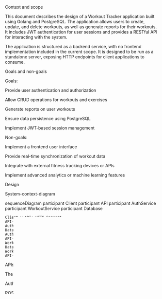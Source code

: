 Context and scope

This document describes the design of a Workout Tracker application built using Golang and PostgreSQL. The application allows users to create, update, and delete workouts, as well as generate reports for their workouts. It includes JWT authentication for user sessions and provides a RESTful API for interacting with the system.

The application is structured as a backend service, with no frontend implementation included in the current scope. It is designed to be run as a standalone server, exposing HTTP endpoints for client applications to consume.

Goals and non-goals

Goals:

Provide user authentication and authorization

Allow CRUD operations for workouts and exercises

Generate reports on user workouts

Ensure data persistence using PostgreSQL

Implement JWT-based session management

Non-goals:

Implement a frontend user interface

Provide real-time synchronization of workout data

Integrate with external fitness tracking devices or APIs

Implement advanced analytics or machine learning features

Design

System-context-diagram

sequenceDiagram
    participant Client
    participant API
    participant AuthService
    participant WorkoutService
    participant Database

    Client->>API: HTTP Request
    API->>AuthService: Authenticate User
    AuthService->>Database: Verify Credentials
    Database-->>AuthService: User Data
    AuthService-->>API: JWT Token
    API->>WorkoutService: Process Workout Data
    WorkoutService->>Database: CRUD Operations
    Database-->>WorkoutService: Workout Data
    WorkoutService-->>API: Response
    API-->>Client: HTTP Response

APIs

The application exposes the following main API endpoints:

Authentication:

POST /signup: Register a new user

POST /login: Authenticate a user and receive a JWT token

Workouts:

POST /workouts/create: Create a new workout

GET /workouts: Retrieve user's workouts

PUT /workouts/update: Update an existing workout

DELETE /workouts/delete: Delete a workout

GET /workouts/report: Generate a workout report

Exercises:

GET /exercises: Retrieve all exercises

GET /exercises/{id}: Retrieve a specific exercise

Data storage

The application uses PostgreSQL as its primary data store. The main tables are:

users: Stores user information

workouts: Stores workout details

exercises: Stores exercise information

workout_exercises: Junction table linking workouts and exercises

The database schema is managed using migrations, allowing for easy schema updates and version control.

Code structure

The application follows a typical Go project structure:

cmd/main.go: Entry point of the application

config/: Configuration management

handler/: HTTP request handlers

model/: Data models and business logic

repository/: Database interaction layer

service/: Business logic layer

util/: Utility functions

router/: API route definitions

This structure promotes separation of concerns and makes the codebase more maintainable and testable.

Alternatives considered

Using a NoSQL database:

Pros: Flexibility in data modeling, potential for better scalability

Cons: Less structured data, potential for data inconsistency, less familiar to many developers

Decision: Chose PostgreSQL for its ACID compliance and structured data model, which fits well with the workout tracking use case

Implementing GraphQL instead of REST:

Pros: More flexible querying, reduced over-fetching and under-fetching of data

Cons: Steeper learning curve, potential overkill for a relatively simple API

Decision: Chose REST for its simplicity and wide adoption, making it easier for clients to integrate

Using a third-party authentication service:

Pros: Reduced development time, potentially more secure

Cons: Dependency on external service, potential cost implications

Decision: Implemented custom JWT-based authentication for better control and to avoid external dependencies

By choosing PostgreSQL, REST API, and custom JWT authentication, the design prioritizes simplicity, familiarity, and control over the application's core functionality. This approach allows for easier development, maintenance, and potential future expansion of the Workout Tracker application.
